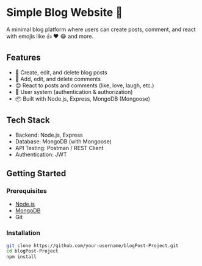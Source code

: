 # Simple Blog Website 📝

A minimal blog platform where users can create posts, comment, and react with emojis like 👍 ❤️ 😂 and more.

## Features

- 📰 Create, edit, and delete blog posts
- 💬 Add, edit, and delete comments
- 😊 React to posts and comments (like, love, laugh, etc.)
- 🧑 User system (authentication & authorization)
- 📦 Built with Node.js, Express, MongoDB (Mongoose)

## Tech Stack

- Backend: Node.js, Express
- Database: MongoDB (with Mongoose)
- API Testing: Postman / REST Client
- Authentication: JWT

## Getting Started

### Prerequisites

- [Node.js](https://nodejs.org/)
- [MongoDB](https://www.mongodb.com/)
- Git

### Installation

```bash
git clone https://github.com/your-username/blogPost-Project.git
cd blogPost-Project
npm install
